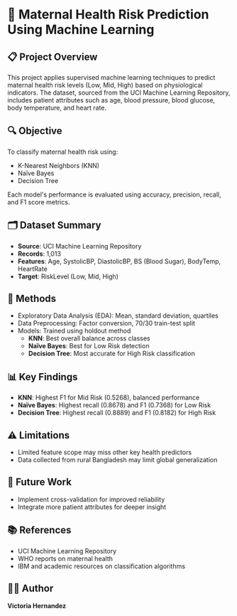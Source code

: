 # 🤰 Maternal Health Risk Prediction Using Machine Learning

## 📋 Project Overview

This project applies supervised machine learning techniques to predict maternal health risk levels (Low, Mid, High) based on physiological indicators. The dataset, sourced from the UCI Machine Learning Repository, includes patient attributes such as age, blood pressure, blood glucose, body temperature, and heart rate.

## 🔍 Objective

To classify maternal health risk using:
- K-Nearest Neighbors (KNN)
- Naïve Bayes
- Decision Tree

Each model's performance is evaluated using accuracy, precision, recall, and F1 score metrics.

## 🗂 Dataset Summary

- **Source**: UCI Machine Learning Repository
- **Records**: 1,013
- **Features**: Age, SystolicBP, DiastolicBP, BS (Blood Sugar), BodyTemp, HeartRate
- **Target**: RiskLevel (Low, Mid, High)

## 🧪 Methods

- Exploratory Data Analysis (EDA): Mean, standard deviation, quartiles
- Data Preprocessing: Factor conversion, 70/30 train-test split
- Models: Trained using holdout method
  - **KNN**: Best overall balance across classes
  - **Naïve Bayes**: Best for Low Risk detection
  - **Decision Tree**: Most accurate for High Risk classification

## 📊 Key Findings

- **KNN**: Highest F1 for Mid Risk (0.5268), balanced performance
- **Naïve Bayes**: Highest recall (0.8678) and F1 (0.7368) for Low Risk
- **Decision Tree**: Highest recall (0.8889) and F1 (0.8182) for High Risk

## ⚠️ Limitations

- Limited feature scope may miss other key health predictors
- Data collected from rural Bangladesh may limit global generalization

## 🔭 Future Work

- Implement cross-validation for improved reliability
- Integrate more patient attributes for deeper insight

## 📚 References

- UCI Machine Learning Repository
- WHO reports on maternal health
- IBM and academic resources on classification algorithms

## 👩‍💻 Author

**Victoria Hernandez**  
